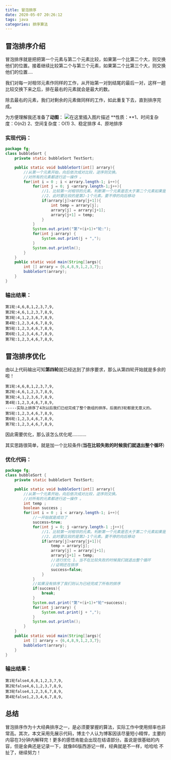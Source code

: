 ```yaml
---
title: 冒泡排序
date: 2020-05-07 20:26:12
tags: java
categories: 排序算法
---
```

## 冒泡排序介绍

冒泡排序就是把把第一个元素与第二个元素比较，如果第一个比第二个大，则交换他们的位置。接着继续比较第二个与第三个元素，如果第二个比第三个大，则交换他们的位置….

我们对每一对相邻元素作同样的工作，从开始第一对到结尾的最后一对，这样一趟比较交换下来之后，排在最右的元素就会是最大的数。

除去最右的元素，我们对剩余的元素做同样的工作，如此重复下去，直到排序完成。

为方便理解我还准备了**动图**：
![在这里插入图片描述](https://img-blog.csdnimg.cn/20200507202330157.gif)
**性质：**1、时间复杂度：O(n2)  2、空间复杂度：O(1)  3、稳定排序  4、原地排序

### **实现代码：**

```java
package fg;
class bubbleSort {
    private static bubbleSort TestSort;

    public static void bubbleSort(int[] arrary){
        //从第一个元素开始，向后依次成对比较，逆序则交换。
        //对所有的元素都进行这一操作 。
        for(int i = 0 ; i < arrary.length-1; i++){
            for(int j = 0; j <arrary.length-1;j++){
                //1、比较第一对相邻的元素。判断第一个元素是否大于第二个元素如果是则交换.
                //2、此时要比较的是第J-1个元素。要不停的向后移动
                if(arrary[j]>arrary[j+1]){
                    int temp = arrary[j];
                    arrary[j] = arrary[j+1];
                    arrary[j+1] = temp;
                }
            }
            System.out.print("第"+(i+1)+"轮:");
            for(int j:arrary) {
                System.out.print(j + ",");
            }
            System.out.println();
        }
    }
    public static void main(String[]args){
        int [] arrary = {6,4,8,9,1,2,3,7};;
        bubbleSort(arrary);
    }
}

```

### **输出结果：**

```
第1轮:4,6,8,1,2,3,7,9,
第2轮:4,6,1,2,3,7,8,9,
第3轮:4,1,2,3,6,7,8,9,
第4轮:1,2,3,4,6,7,8,9,
第5轮:1,2,3,4,6,7,8,9,
第6轮:1,2,3,4,6,7,8,9,
第7轮:1,2,3,4,6,7,8,9,
```

## 冒泡排序优化

由以上代码输出可知**第四轮**就已经达到了排序要求，那么从第四轮开始就是多余的啦！

```
第1轮:4,6,8,1,2,3,7,9,
第2轮:4,6,1,2,3,7,8,9,
第3轮:4,1,2,3,6,7,8,9,
第4轮:1,2,3,4,6,7,8,9,
-----实际上排序了4次以后我们已经完成了整个数组的排序。后面的3轮都是无意义的。
第5轮:1,2,3,4,6,7,8,9,
第6轮:1,2,3,4,6,7,8,9,
第7轮:1,2,3,4,6,7,8,9,
```

因此需要优化，那么该怎么优化呢...........

其实思路很简单，就是加一个比较条件(**当在比较失败的时候我们就退出整个循环**)

### 优化代码：

```java
package fg;
class bubbleSort {
    private static bubbleSort TestSort;

    public static void bubbleSort(int[] arrary){
        //从第一个元素开始，向后依次成对比较，逆序则交换。
        //对所有的元素都进行这一操作 。
        int temp ;
        boolean success ;
        for(int i = 0 ; i < arrary.length-1; i++){
            //一开始就是成功了
            success=true;
            for(int j = 0; j <arrary.length-1 ;j++){
                //1、比较第一对相邻的元素。判断第一个元素是否大于第二个元素如果是则交换.
                //2、此时要比较的是第J-1个元素。要不停的向后移动
                if(arrary[j]>arrary[j+1]){
                    temp = arrary[j];
                    arrary[j] = arrary[j+1];
                    arrary[j+1] = temp;
                    //进行优化 1、当不在比较失败的时候我们就退出整个循环
                    //证明还在排序
                    success=false;
                }
            }
            //如果没有排序了我们则认为已经完成了所有的排序
            if(success){
                break;
            }
            System.out.print("第"+(i+1)+"轮"+success);
            for(int j:arrary) {
                System.out.print(j + ",");
            }
            System.out.println();
        }
    }
    public static void main(String[]args){
        int [] arrary = {6,4,8,9,1,2,3,7};
        bubbleSort(arrary);
    }
}

```

### 输出结果：

```
第1轮false4,6,8,1,2,3,7,9,
第2轮false4,6,1,2,3,7,8,9,
第3轮false4,1,2,3,6,7,8,9,
第4轮false1,2,3,4,6,7,8,9,
```

## 总结

冒泡排序作为十大经典排序之一，是必须要掌握的算法，实际工作中使用频率也非常高。其次，本文采用先展示代码，博主个人认为博客因该尽量短小精悍，主要的内容在3分钟内解释完！更多的感悟肯能会出现在结语部分。虽说是很基础的内容，但是金典还是记录一下，就像86版西游记一样，经典就是不一样，哈哈哈 不扯了，继续努力！